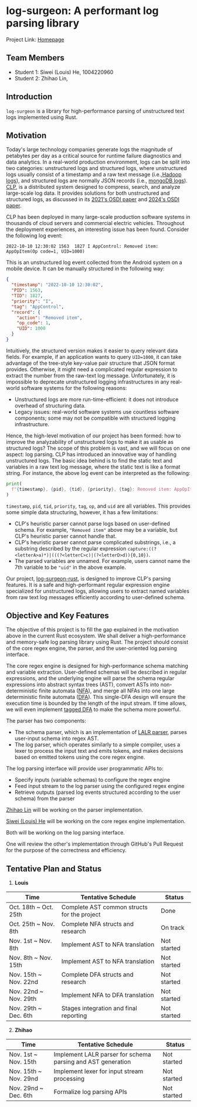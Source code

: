 # log-surgeon: A performant log parsing library
Project Link: [Homepage][home-page]

## Team Members
- Student 1: Siwei (Louis) He, 1004220960
- Student 2: Zhihao Lin, 

## Introduction

`log-surgeon` is a library for high-performance parsing of unstructured text
logs implemented using Rust. 


## Motivation
Today's large technology companies generate logs the magnitude of petabytes per day as a critical
source for runtime failure diagnostics and data analytics. In a real-world production environment,
logs can be split into two categories: unstructured logs and structured logs, where unstructured logs
usually consist of a timestamp and a raw text message (i.e.,[Hadoop logs][hadoop-logs]), and
structured logs are normally JSON records (i.e., [mongoDB logs][mongodb-logs]). [CLP][github-clp],
is a distributed system designed to compress, search, and analyze large-scale log data. It provides
solutions for both unstructured and structured logs, as discussed in its
[2021's OSDI paper][clp-paper] and [2024's OSDI paper][clp-s-paper].

CLP has been deployed in many large-scale production software systems in thousands of cloud servers
and commercial electric vehicles. Throughout the deployment experiences, an interesting issue has
been found. Consider the following log event:
```text
2022-10-10 12:30:02 1563  1827 I AppControl: Removed item: AppOpItem(Op code=1, UID=1000)
```
This is an unstructured log event collected from the Android system on a mobile device. It can be
manually structured in the following way:
```JSON
{
  "timestamp": "2022-10-10 12:30:02",
  "PID": 1563,
  "TID": 1827,
  "priority": "I",
  "tag": "AppControl",
  "record": {
    "action": "Removed item",
    "op_code": 1,
    "UID": 1000
  }
}
```
Intuitively, the structured version makes it easier to query relevant data fields. For example, if
an application wants to query `UID=1000`, it can take advantage of the tree-style key-value pair
structure that JSON format provides. Otherwise, it might need a complicated regular expression to
extract the number from the raw-text log message. Unfortunately, it is impossible to deprecate 
unstructured logging infrastructures in any real-world software systems for the following reasons:
- Unstructured logs are more run-time-efficient: it does not introduce overhead of structuring data.
- Legacy issues: real-world software systems use countless software components; some
  may not be compatible with structured logging infrastructure.

Hence, the high-level motivation of our project has been formed: how to improve the analyzability of
unstructured logs to make it as usable as structured logs? The scope of this problem is vast,
and we will focus on one aspect: log parsing. CLP has introduced an innovative way of handling
unstructured logs. The basic idea behind is to find the static text and variables in a raw text log
message, where the static text is like a format string. For instance, the above log event can be
interpreted as the following:
```Python
print(
  f"{timestamp}, {pid}, {tid}, {priority}, {tag}: Removed item: AppOpItem(Op code={op}, UID={uid})"
)
```
`timestamp`, `pid`, `tid`, `priority`, `tag`, `op`, and `uid` are all variables. This provides
some simple data structuring, however, it has a few limitations:
- CLP's heuristic parser cannot parse logs based on user-defined schema. For example,
  `"Removed item"` above may be a variable, but CLP's heuristic parser cannot handle that.
- CLP's heuristic parser cannot parse complicated substrings, i.e., a substring described by the
  regular expression `capture:((?<letterA>a)*)|(((?<letterC>c)|(?<letterD>d)){0,10})`.
- The parsed variables are unnamed. For example, users cannot name the 7th variable to be `"uid"` in
  the above example.

Our project, [log-surgeon-rust][home-page], is designed to improve CLP's parsing features. It is a
safe and high-performant regular expression engine specialized for unstructured logs, allowing users
to extract named variables from raw text log messages efficiently according to user-defined schema.

## Objective and Key Features
The objective of this project is to fill the gap explained in the motivation above in the current
Rust ecosystem. We shall deliver a high-performance and memory-safe log parsing library using Rust.
The project should consist of the core regex engine, the parser, and the user-oriented log parsing
interface.

The core regex engine is designed for high-performance schema matching and variable extraction. 
User-defined schemas will be described in regular expressions, and the underlying engine will parse
the schema regular expressions into abstract syntax trees (AST), convert ASTs into non-deterministic
finite automata ([NFA][wiki-nfa]), and merge all NFAs into one large deterministic finite automata
([DFA][wiki-dfa]). This single-DFA design will ensure the execution time is bounded by the length of
the input stream. If time allows, we will even implement [tagged DFA][wiki-tagged-dfa] to make
the schema more powerful.

The parser has two components:
- The schema parser, which is an implementation of [LALR parser][wiki-lalr], parses user-input
schema into regex AST.
- The log parser, which operates similarly to a simple compiler, uses a lexer to process the input 
text and emits tokens, and makes decisions based on emitted tokens using the core regex engine.

The log parsing interface will provide user programmatic APIs to:
- Specify inputs (variable schemas) to configure the regex engine
- Feed input stream to the log parser using the configured regex engine
- Retrieve outputs (parsed log events structured according to the user schema) from the parser

[Zhihao Lin][github-zhihao] will be working on the parser implementation.

[Siwei (Louis) He][github-siwei] will be working on the core regex engine implementation. 

Both will be working on the log parsing interface.

One will review the other's implementation through GitHub's Pull Request for the purpose of the
correctness and efficiency.

## Tentative Plan and Status
1. **Louis** 

| Time                  | Tentative Schedule                          | Status      | 
|-----------------------|---------------------------------------------|-------------|
| Oct. 18th ~ Oct. 25th | Complete AST common structs for the project | Done        |
| Oct. 25th ~ Nov. 8th  | Complete NFA structs and research           | On track    |
| Nov. 1st ~ Nov. 8th   | Implement AST to NFA translation            | Not started |
| Nov. 8th ~ Nov. 15th  | Implement AST to NFA translation            | Not started |
| Nov. 15th ~ Nov. 22nd | Complete DFA structs and research           | Not started |
| Nov. 22nd ~ Nov. 29th | Implement NFA to DFA translation            | Not started |
| Nov. 29th ~ Dec. 6th  | Stages integration and final reporting      | Not started |

2. **Zhihao**

| Time                  | Tentative Schedule                                          | Status      | 
|-----------------------|-------------------------------------------------------------|-------------|
| Nov. 1st ~ Nov. 15th  | Implement LALR parser for schema parsing and AST generation | Not started |
| Nov. 15th ~ Nov. 29nd | Implement lexer for input stream processing                 | Not started |
| Nov. 29nd ~ Dec. 6th  | Formalize log parsing APIs                                  | Not started |

[clp-paper]: https://www.usenix.org/system/files/osdi21-rodrigues.pdf
[clp-s-paper]: https://www.usenix.org/system/files/osdi24-wang-rui.pdf
[github-clp]: https://github.com/y-scope/clp
[github-siwei]: https://github.com/Louis-He
[github-zhihao]: https://github.com/LinZhihao-723
[hadoop-logs]: https://zenodo.org/records/7114847
[home-page]: https://github.com/Toplogic-Inc/log-surgeon-rust
[mongodb-logs]: https://zenodo.org/records/11075361
[wiki-dfa]: https://en.wikipedia.org/wiki/Deterministic_finite_automaton
[wiki-lalr]: https://en.wikipedia.org/wiki/LALR_parser
[wiki-nfa]: https://en.wikipedia.org/wiki/Nondeterministic_finite_automaton
[wiki-tagged-dfa]: https://en.wikipedia.org/wiki/Tagged_Deterministic_Finite_Automaton